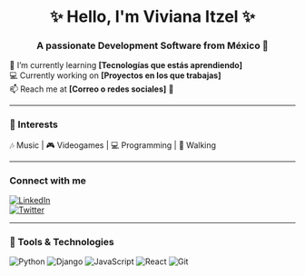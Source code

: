 <h1 align="center">✨ Hello, I'm Viviana Itzel ✨</h1>
<h3 align="center">A passionate Development Software from México 🌸</h3>

🌱 I’m currently learning **[Tecnologías que estás aprendiendo]**  
💻 Currently working on **[Proyectos en los que trabajas]**  
📫 Reach me at **[Correo o redes sociales]** 💌  

---

### 🌷 Interests  
🎶 Music | 🎮 Videogames | 💻 Programming | 🚶 Walking  

---

###  Connect with me  
[![LinkedIn](https://img.shields.io/badge/LinkedIn-0077B5?style=for-the-badge&logo=linkedin&logoColor=white)](https://www.linkedin.com/in/tuusuario)  
[![Twitter](https://img.shields.io/badge/Twitter-1DA1F2?style=for-the-badge&logo=twitter&logoColor=white)](https://twitter.com/tuusuario)  

---

### 🌸 Tools & Technologies  
![Python](https://img.shields.io/badge/Python-3776AB?style=for-the-badge&logo=python&logoColor=white)
![Django](https://img.shields.io/badge/Django-092E20?style=for-the-badge&logo=django&logoColor=white)
![JavaScript](https://img.shields.io/badge/JavaScript-F7DF1E?style=for-the-badge&logo=javascript&logoColor=black)
![React](https://img.shields.io/badge/React-20232A?style=for-the-badge&logo=react&logoColor=61DAFB)
![Git](https://img.shields.io/badge/Git-F05032?style=for-the-badge&logo=git&logoColor=white)
